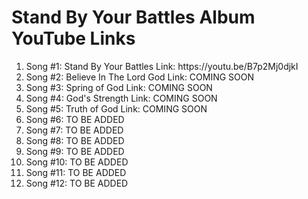 <h1> Stand By Your Battles Album YouTube Links </h1>

<ol>
<li> Song #1: Stand By Your Battles Link: https://youtu.be/B7p2Mj0djkI </li>
<li> Song #2: Believe In The Lord God Link: COMING SOON </li>
<li> Song #3: Spring of God Link: COMING SOON </li>
<li> Song #4: God's Strength Link: COMING SOON </li>
<li> Song #5: Truth of God Link: COMING SOON </li>
<li> Song #6: TO BE ADDED </li>
<li> Song #7: TO BE ADDED </li>
<li> Song #8: TO BE ADDED </li>
<li> Song #9: TO BE ADDED </li>
<li> Song #10: TO BE ADDED </li>
<li> Song #11: TO BE ADDED </li>
<li> Song #12: TO BE ADDED </li>
</ol>

